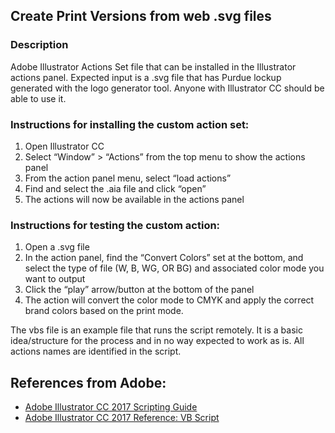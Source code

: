 ## Create Print Versions from web .svg files 

### Description
Adobe Illustrator Actions Set file that can be installed in the Illustrator actions panel. Expected input is a .svg file that has Purdue lockup generated with the logo generator tool. Anyone with Illustrator CC should be able to use it.

### Instructions for installing the custom action set:
1. Open Illustrator CC
1. Select “Window” > “Actions” from the top menu to show the actions panel
1. From the action panel menu, select “load actions”
1. Find and select the .aia file and click “open”
1. The actions will now be available in the actions panel
 
### Instructions for testing the custom action:
1. Open a .svg file
1. In the action panel, find the “Convert Colors” set at the bottom, and select the type of file (W, B, WG, OR BG) and associated color mode you want to output
1. Click the “play” arrow/button at the bottom of the panel
1. The action will convert the color mode to CMYK and apply the correct brand colors based on the print mode.

The vbs file is an example file that runs the script remotely. It is a basic idea/structure for the process and in no way expected to work as is. All actions names are identified in the script.

## References from Adobe:
* [Adobe Illustrator CC 2017 Scripting Guide](http://www.adobe.com/content/dam/acom/en/devnet/illustrator/pdf/AI_ScriptGd_2017.pdf)
* [Adobe Illustrator CC 2017 Reference: VB Script](http://www.adobe.com/content/dam/acom/en/devnet/illustrator/pdf/Illustrator_VBScript_Reference_2017.pdf)
